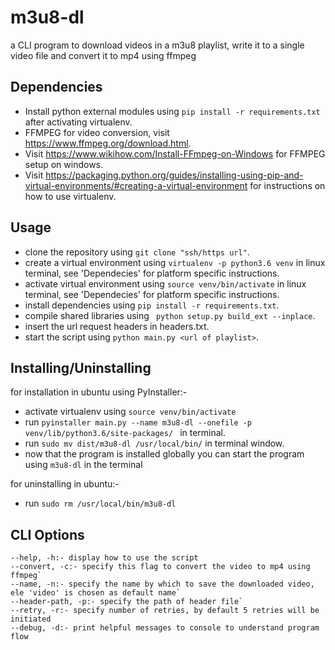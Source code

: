# m3u8-dl
a CLI program to download videos in a m3u8 playlist, write it to a single video file and convert it to mp4 using ffmpeg 

## Dependencies
- Install python external modules using `pip install -r requirements.txt` after activating virtualenv.
- FFMPEG for video conversion, visit https://www.ffmpeg.org/download.html.
- Visit https://www.wikihow.com/Install-FFmpeg-on-Windows for FFMPEG setup on windows.
- Visit https://packaging.python.org/guides/installing-using-pip-and-virtual-environments/#creating-a-virtual-environment for instructions on how to use virtualenv. 

## Usage
- clone the repository using `git clone "ssh/https url"`.
- create a virtual environment using `virtualenv -p python3.6 venv` in linux terminal, see 'Dependecies' for platform specific instructions.
- activate virtual environment using `source venv/bin/activate` in linux terminal, see 'Dependecies' for platform specific instructions.
- install dependencies using `pip install -r requirements.txt`.
- compile shared libraries using ` python setup.py build_ext --inplace`.
- insert the url request headers in headers.txt.
- start the script using `python main.py <url of playlist>`.

## Installing/Uninstalling
for installation in ubuntu using PyInstaller:-
- activate virtualenv using `source venv/bin/activate`
- run `pyinstaller main.py --name m3u8-dl --onefile -p venv/lib/python3.6/site-packages/
` in terminal.
- run `sudo mv dist/m3u8-dl /usr/local/bin/` in terminal window.
- now that the program is installed globally you can start the program using `m3u8-dl` in the terminal

for uninstalling in ubuntu:-
- run `sudo rm /usr/local/bin/m3u8-dl`

## CLI Options
    --help, -h:- display how to use the script
    --convert, -c:- specify this flag to convert the video to mp4 using ffmpeg`
    --name, -n:- specify the name by which to save the downloaded video, ele 'video' is chosen as default name`
    --header-path, -p:- specify the path of header file`
    --retry, -r:- specify number of retries, by default 5 retries will be initiated
    --debug, -d:- print helpful messages to console to understand program flow
